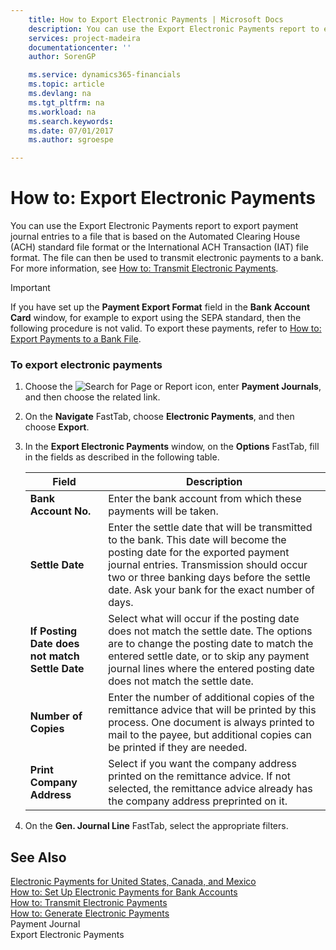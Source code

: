 ```yaml
---
    title: How to Export Electronic Payments | Microsoft Docs
    description: You can use the Export Electronic Payments report to export payment journal entries to a file that is based on the Automated Clearing House (ACH) standard file format or the International ACH Transaction (IAT) file format.  The file can then be used to transmit electronic payments to a bank. For more information, see [How to: Transmit Electronic Payments](how-to-transmit-electronic-payments.md).
    services: project-madeira
    documentationcenter: ''
    author: SorenGP

    ms.service: dynamics365-financials
    ms.topic: article
    ms.devlang: na
    ms.tgt_pltfrm: na
    ms.workload: na
    ms.search.keywords:
    ms.date: 07/01/2017
    ms.author: sgroespe

---
```

# How to: Export Electronic Payments
You can use the Export Electronic Payments report to export payment journal entries to a file that is based on the Automated Clearing House (ACH) standard file format or the International ACH Transaction (IAT) file format.  The file can then be used to transmit electronic payments to a bank. For more information, see [How to: Transmit Electronic Payments](how-to-transmit-electronic-payments.md).  
  
> [!IMPORTANT]  
>  If you have set up the **Payment Export Format** field in the **Bank Account Card** window, for example to export using the SEPA standard, then the following procedure is not valid. To export these payments, refer to [How to: Export Payments to a Bank File](how-to-export-payments-to-a-bank-file.md).  
  
### To export electronic payments  
  
1.  Choose the ![Search for Page or Report](media/ui-search/search_small.png "Search for Page or Report icon") icon, enter **Payment Journals**, and then choose the related link.  
  
2.  On the **Navigate** FastTab, choose **Electronic Payments**, and then choose **Export**.  
  
3.  In the **Export Electronic Payments** window, on the **Options** FastTab, fill in the fields as described in the following table.  
  
    |Field|Description|  
    |---------------------------------|---------------------------------------|  
    |**Bank Account No.**|Enter the bank account from which these payments will be taken.|  
    |**Settle Date**|Enter the settle date that will be transmitted to the bank. This date will become the posting date for the exported payment journal entries. Transmission should occur two or three banking days before the settle date. Ask your bank for the exact number of days.|  
    |**If Posting Date does not match Settle Date**|Select what will occur if the posting date does not match the settle date. The options are to change the posting date to match the entered settle date, or to skip any payment journal lines where the entered posting date does not match the settle date.|  
    |**Number of Copies**|Enter the number of additional copies of the remittance advice that will be printed by this process. One document is always printed to mail to the payee, but additional copies can be printed if they are needed.|  
    |**Print Company Address**|Select if you want the company address printed on the remittance advice. If not selected, the remittance advice already has the company address preprinted on it.|  
  
4.  On the **Gen. Journal Line** FastTab, select the appropriate filters.  
  
## See Also  
 [Electronic Payments for United States, Canada, and Mexico](electronic-payments-for-united-states-canada-and-mexico.md)   
 [How to: Set Up Electronic Payments for Bank Accounts](how-to-set-up-electronic-payments-for-bank-accounts.md)   
 [How to: Transmit Electronic Payments](how-to-transmit-electronic-payments.md)   
 [How to: Generate Electronic Payments](how-to-generate-electronic-payments.md)   
 Payment Journal   
 Export Electronic Payments